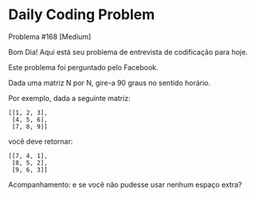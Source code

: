 # Daily Coding Problem

Problema #168 [Medium]

Bom Dia! Aqui está seu problema de entrevista de codificação para hoje.

Este problema foi perguntado pelo Facebook.

Dada uma matriz N por N, gire-a 90 graus no sentido horário.

Por exemplo, dada a seguinte matriz:

```
[[1, 2, 3],
 [4, 5, 6],
 [7, 8, 9]]
```

você deve retornar:

```
[[7, 4, 1],
 [8, 5, 2],
 [9, 6, 3]]
```

Acompanhamento: e se você não pudesse usar nenhum espaço extra?
